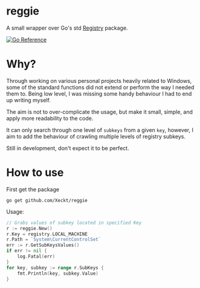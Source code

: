 # reggie
A small wrapper over Go's std [Registry](https://pkg.go.dev/golang.org/x/sys/windows/registry) package.

[![Go Reference](https://pkg.go.dev/badge/pkg.go.dev/github.com/Xeckt/reggie.svg)](pkg.go.dev/github.com/Xeckt/reggie)

# Why?
Through working on various personal projects heavily related to Windows, some of the standard functions
did not extend or perform the way I needed them to. Being low level, I was missing some handy behaviour I had
to end up writing myself.

The aim is not to over-complicate the usage, but make it small, simple, and apply more readability to the code.

It can only search through one level of `subkeys` from a given `key`, however, I aim to add the behaviour of crawling
multiple levels of registry subkeys.

Still in development, don't expect it to be perfect.
# How to use
First get the package
```
go get github.com/Xeckt/reggie
```

Usage:
```go
// Grabs values of subkey located in specified Key
r := reggie.New()
r.Key = registry.LOCAL_MACHINE
r.Path = `System\CurrentControlSet`
err := r.GetSubKeysValues()
if err != nil {
	log.Fatal(err)
}
for key, subkey := range r.SubKeys {
	fmt.Println(key, subkey.Value)
}
```


